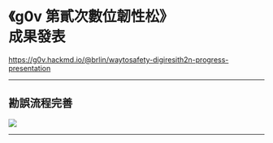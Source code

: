 # 《g0v 第貳次數位韌性松》<br>成果發表

<https://g0v.hackmd.io/@brlin/waytosafety-digiresith2n-progress-presentation>

---

## 勘誤流程完善

![](https://s3-ap-northeast-1.amazonaws.com/g0v-hackmd-images/uploads/upload_9e6fa179bcb1fc830869001561bc5ad1.png)

---

